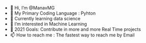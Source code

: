 - 👋 Hi, I’m @ManavMG
- 🔭 My Primary Coding Language : Pyhton
- 🌱 Currently learning data science
- 👀 I’m interested in Machine Learning
- 🥅 2021 Goals: Contribute in more and more Real Time projects
- 📫 How to reach me : The fastest way to reach me by Email

<!---
ManavMG/ManavMG is a ✨ special ✨ repository because its `README.md` (this file) appears on your GitHub profile.
You can click the Preview link to take a look at your changes.
--->

